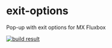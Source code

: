 # exit-options
Pop-up with exit options for MX Fluxbox

[![build result](https://build.opensuse.org/projects/home:mx-packaging/packages/exit-options/badge.svg?type=default)](https://software.opensuse.org//download.html?project=home%3Amx-packaging&package=exit-options)
